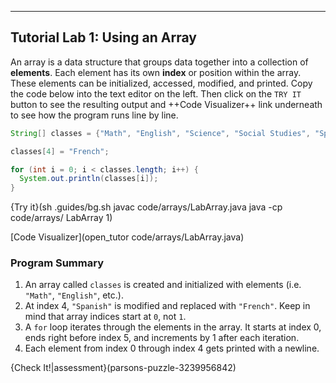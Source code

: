 ---

## Tutorial Lab 1: Using an Array
An array is a data structure that groups data together into a collection of **elements**. Each element has its own **index** or position within the array. These elements can be initialized, accessed, modified, and printed. Copy the code below into the text editor on the left. Then click on the `TRY IT` button to see the resulting output and ++Code Visualizer++ link underneath to see how the program runs line by line.

```java
String[] classes = {"Math", "English", "Science", "Social Studies", "Spanish"};

classes[4] = "French";

for (int i = 0; i < classes.length; i++) {
  System.out.println(classes[i]);
}
```

{Try it}(sh .guides/bg.sh javac code/arrays/LabArray.java java -cp code/arrays/ LabArray 1)

[Code Visualizer](open_tutor code/arrays/LabArray.java)

### Program Summary
1. An array called `classes` is created and initialized with elements (i.e. `"Math"`, `"English"`, etc.).
1. At index 4, `"Spanish"` is modified and replaced with `"French"`. Keep in mind that array indices start at `0`, not `1`.
1. A `for` loop iterates through the elements in the array. It starts at index 0, ends right before index 5, and increments by 1 after each iteration.
1. Each element from index 0 through index 4 gets printed with a newline.

{Check It!|assessment}(parsons-puzzle-3239956842)
